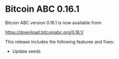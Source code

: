 Bitcoin ABC 0.16.1
==================

Bitcoin ABC version 0.16.1 is now available from:

  <https://download.bitcoinabc.org/0.16.1/>

This release includes the following features and fixes:

- Update seeds
